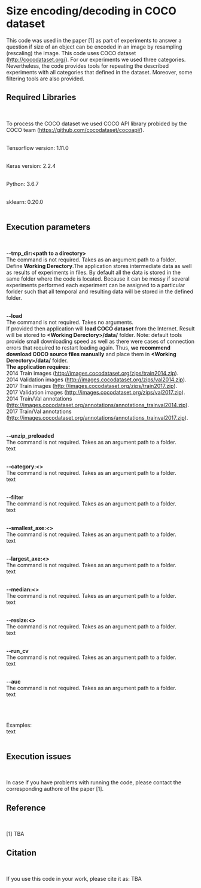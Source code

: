 # Size encoding/decoding in COCO dataset


This code was used in the paper [1] as part of experiments to answer a question if size of an object can be encoded in an image by resampling (rescaling) the image. This code uses COCO dataset (http://cocodataset.org/). For our experiments we used three categories. Nevertheless, the code provides tools for repeating the described experiments with all categories that defined in the dataset. Moreover, some filtering tools are also provided.<br>



<H2>Required Libraries</H2><br>


To process the COCO dataset we used COCO API library probided by the COCO team (https://github.com/cocodataset/cocoapi/).<br><br>

Tensorflow version: 1.11.0<br><br>

Keras version: 2.2.4<br><br>

Python: 3.6.7<br><br>

sklearn: 0.20.0<br><br>

<H2>Execution parameters</H2><br>

<b>--tmp_dir:&lt;path to a directory&gt;</b><br>
The command is not required. Takes as an argument path to a folder.<br>
Define <b>Working Derectory</b>.The application stores intermediate data as well as results of experiments in files. By default all the data is stored in the same folder where the code is located. Because it can be messy if several experiments performed each experiment can be assigned to a particular forlder such that all temporal and resulting data will be stored in the defined folder.<br><br>

<b>--load</b><br>
The command is not required. Takes no arguments.<br>
If provided then application will <b>load COCO dataset</b> from the Internet. Result will be stored to <b>&lt;Working Derectory&gt;/data/</b> folder. Note: default tools provide small downloading speed as well as there were cases of connection errors that required to restart loading again. Thus, <b>we recommend download COCO source files manually</b> and place them in <b>&lt;Working Derectory&gt;/data/</b> folder.<br><b>The application requires:</b><br>
2014 Train images (http://images.cocodataset.org/zips/train2014.zip).<br>
2014 Validation images (http://images.cocodataset.org/zips/val2014.zip).<br>
2017 Train images (http://images.cocodataset.org/zips/train2017.zip).<br>
2017 Validation images (http://images.cocodataset.org/zips/val2017.zip).<br>
2014 Train/Val annotations (http://images.cocodataset.org/annotations/annotations_trainval2014.zip).<br>
2017 Train/Val annotations (http://images.cocodataset.org/annotations/annotations_trainval2017.zip).<br><br>

<b>--unzip_preloaded</b><br>
The command is not required. Takes as an argument path to a folder.<br>
text<br><br>

<b>--category:&lt;&gt;</b><br>
The command is not required. Takes as an argument path to a folder.<br>
text<br><br>

<b>--filter</b><br>
The command is not required. Takes as an argument path to a folder.<br>
text<br><br>

<b>--smallest_axe:&lt;&gt;</b><br>
The command is not required. Takes as an argument path to a folder.<br>
text<br><br>

<b>--largest_axe:&lt;&gt;</b><br>
The command is not required. Takes as an argument path to a folder.<br>
text<br><br>

<b>--median:&lt;&gt;</b><br>
The command is not required. Takes as an argument path to a folder.<br>
text<br><br>

<b>--resize:&lt;&gt;</b><br>
The command is not required. Takes as an argument path to a folder.<br>
text<br><br>

<b>--run_cv</b><br>
The command is not required. Takes as an argument path to a folder.<br>
text<br><br>

<b>--auc</b><br>
The command is not required. Takes as an argument path to a folder.<br>
text<br><br><br><br>


Examples:<br>
text<br><br>

<H2>Execution issues</H2><br>

In case if you have problems with running the code, please contact the corresponding authore of the paper [1].


<H2>Reference</H2><br>

[1] TBA


<H2>Citation</H2><br>

If you use this code in your work, please cite it as:
TBA



